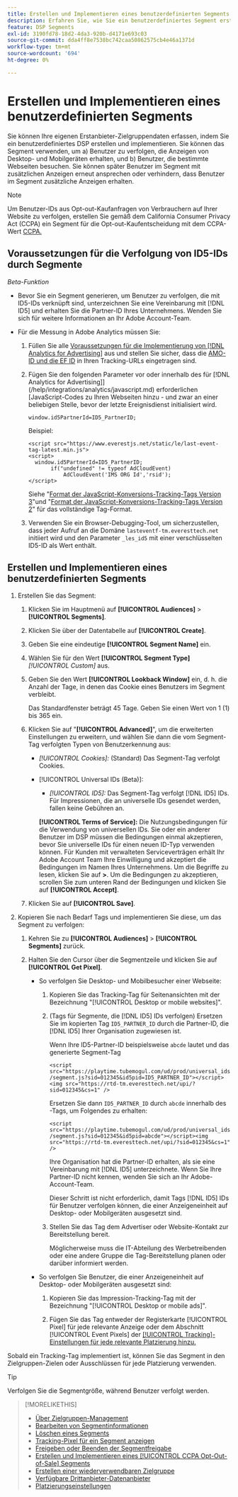 ```yaml
---
title: Erstellen und Implementieren eines benutzerdefinierten Segments
description: Erfahren Sie, wie Sie ein benutzerdefiniertes Segment erstellen und implementieren, um Benutzer zu verfolgen, die Anzeigen oder Benutzern ausgesetzt sind, die Ihre Webseiten besuchen.
feature: DSP Segments
exl-id: 3190fd78-18d2-4da3-920b-d4171e693c03
source-git-commit: dda4ff8e7538bc742caa50862575cb4e46a1371d
workflow-type: tm+mt
source-wordcount: '694'
ht-degree: 0%

---
```


# Erstellen und Implementieren eines benutzerdefinierten Segments

Sie können Ihre eigenen Erstanbieter-Zielgruppendaten erfassen, indem Sie ein benutzerdefiniertes DSP erstellen und implementieren. Sie können das Segment verwenden, um a) Benutzer zu verfolgen, die Anzeigen von Desktop- und Mobilgeräten erhalten, und b) Benutzer, die bestimmte Webseiten besuchen. Sie können später Benutzer im Segment mit zusätzlichen Anzeigen erneut ansprechen oder verhindern, dass Benutzer im Segment zusätzliche Anzeigen erhalten.

>[!NOTE]
>
>Um Benutzer-IDs aus Opt-out-Kaufanfragen von Verbrauchern auf Ihrer Website zu verfolgen, erstellen Sie gemäß dem California Consumer Privacy Act (CCPA) ein Segment für die Opt-out-Kaufentscheidung mit dem CCPA-Wert [CCPA.](ccpa-opt-out-segment-create.md)

## Voraussetzungen für die Verfolgung von ID5-IDs durch Segmente

*Beta-Funktion*

* Bevor Sie ein Segment generieren, um Benutzer zu verfolgen, die mit ID5-IDs verknüpft sind, unterzeichnen Sie eine Vereinbarung mit [!DNL ID5] und erhalten Sie die Partner-ID Ihres Unternehmens. Wenden Sie sich für weitere Informationen an Ihr Adobe Account-Team.

* Für die Messung in Adobe Analytics müssen Sie:

   1. Füllen Sie alle [Voraussetzungen für die Implementierung von [!DNL Analytics for Advertising]](/help/integrations/analytics/prerequisites.md) aus und stellen Sie sicher, dass die [AMO-ID und die EF ID](/help/integrations/analytics/ids.md) in Ihren Tracking-URLs eingetragen sind.

   1. Fügen Sie den folgenden Parameter vor oder innerhalb des für  [!DNL Analytics for Advertising]](/help/integrations/analytics/javascript.md) erforderlichen [JavaScript-Codes zu Ihren Webseiten hinzu - und zwar an einer beliebigen Stelle, bevor der letzte Ereignisdienst initialisiert wird.

      ```window.id5PartnerId=ID5_PartnerID;```

      Beispiel:

      ```
      <script src="https://www.everestjs.net/static/le/last-event-tag-latest.min.js">
      <script>
        window.id5PartnerId=ID5_PartnerID;
             if("undefined" != typeof AdCloudEvent)
                 AdCloudEvent('IMS ORG Id','rsid');
      </script>
      ```

      Siehe &quot;[Format der JavaScript-Konversions-Tracking-Tags Version 3](/help/search-social-commerce/tracking/format-conversion-tag-jsv3.md)&quot;und &quot;[Format der JavaScript-Konversions-Tracking-Tags Version 2](/help/search-social-commerce/tracking/format-conversion-tag-jsv2.md)&quot; für das vollständige Tag-Format.

   1. Verwenden Sie ein Browser-Debugging-Tool, um sicherzustellen, dass jeder Aufruf an die Domäne `lasteventf-tm.everesttech.net` initiiert wird und den Parameter `_les_id5` mit einer verschlüsselten ID5-ID als Wert enthält.

## Erstellen und Implementieren eines benutzerdefinierten Segments

1. Erstellen Sie das Segment:

   1. Klicken Sie im Hauptmenü auf **[!UICONTROL Audiences]** > **[!UICONTROL Segments]**.

   1. Klicken Sie über der Datentabelle auf **[!UICONTROL Create]**.

   1. Geben Sie eine eindeutige **[!UICONTROL Segment Name]** ein.

   1. Wählen Sie für den Wert **[!UICONTROL Segment Type]** *[!UICONTROL Custom]* aus.

   1. Geben Sie den Wert **[!UICONTROL Lookback Window]** ein, d. h. die Anzahl der Tage, in denen das Cookie eines Benutzers im Segment verbleibt.

      Das Standardfenster beträgt 45 Tage. Geben Sie einen Wert von 1 (1) bis 365 ein.

   1. Klicken Sie auf &quot;**[!UICONTROL Advanced]**&quot;, um die erweiterten Einstellungen zu erweitern, und wählen Sie dann die vom Segment-Tag verfolgten Typen von Benutzerkennung aus:

      * *[!UICONTROL Cookies]:* (Standard) Das Segment-Tag verfolgt Cookies.

      * [!UICONTROL Universal IDs (Beta)]:

         * *[!UICONTROL ID5]:* Das Segment-Tag verfolgt [!DNL ID5] IDs. Für Impressionen, die an universelle IDs gesendet werden, fallen keine Gebühren an.

        **[!UICONTROL Terms of Service]:** Die Nutzungsbedingungen für die Verwendung von universellen IDs. Sie oder ein anderer Benutzer im DSP müssen die Bedingungen einmal akzeptieren, bevor Sie universelle IDs für einen neuen ID-Typ verwenden können. Für Kunden mit verwalteten Serviceverträgen erhält Ihr Adobe Account Team Ihre Einwilligung und akzeptiert die Bedingungen im Namen Ihres Unternehmens. Um die Begriffe zu lesen, klicken Sie auf **>**. Um die Bedingungen zu akzeptieren, scrollen Sie zum unteren Rand der Bedingungen und klicken Sie auf **[!UICONTROL Accept]**.

   1. Klicken Sie auf **[!UICONTROL Save]**.

1. Kopieren Sie nach Bedarf Tags und implementieren Sie diese, um das Segment zu verfolgen:

   1. Kehren Sie zu **[!UICONTROL Audiences]** > **[!UICONTROL Segments]** zurück.

   1. Halten Sie den Cursor über die Segmentzeile und klicken Sie auf **[!UICONTROL Get Pixel]**.

      * So verfolgen Sie Desktop- und Mobilbesucher einer Webseite:

         1. Kopieren Sie das Tracking-Tag für Seitenansichten mit der Bezeichnung &quot;[!UICONTROL Desktop or mobile websites]&quot;.

         1. (Tags für Segmente, die [!DNL ID5] IDs verfolgen) Ersetzen Sie im kopierten Tag `ID5_PARTNER_ID` durch die Partner-ID, die [!DNL ID5] Ihrer Organisation zugewiesen ist.

            Wenn Ihre ID5-Partner-ID beispielsweise `abcde` lautet und das generierte Segment-Tag

            ```<script src="https://playtime.tubemogul.com/ud/prod/universal_ids/segment.js?sid=012345&id5pid=ID5_PARTNER_ID"></script><img src="https://rtd-tm.everesttech.net/upi/?sid=012345&cs=1" />```

            Ersetzen Sie dann `ID5_PARTNER_ID` durch `abcde` innerhalb des -Tags, um Folgendes zu erhalten:

            ```<script src="https://playtime.tubemogul.com/ud/prod/universal_ids/segment.js?sid=012345&id5pid=abcde"></script><img src="https://rtd-tm.everesttech.net/upi/?sid=012345&cs=1" />```

            Ihre Organisation hat die Partner-ID erhalten, als sie eine Vereinbarung mit [!DNL ID5] unterzeichnete. Wenn Sie Ihre Partner-ID nicht kennen, wenden Sie sich an Ihr Adobe-Account-Team.

            Dieser Schritt ist nicht erforderlich, damit Tags [!DNL ID5] IDs für Benutzer verfolgen können, die einer Anzeigeneinheit auf Desktop- oder Mobilgeräten ausgesetzt sind.

         1. Stellen Sie das Tag dem Advertiser oder Website-Kontakt zur Bereitstellung bereit.

            Möglicherweise muss die IT-Abteilung des Werbetreibenden oder eine andere Gruppe die Tag-Bereitstellung planen oder darüber informiert werden.

      * So verfolgen Sie Benutzer, die einer Anzeigeneinheit auf Desktop- oder Mobilgeräten ausgesetzt sind:

         1. Kopieren Sie das Impression-Tracking-Tag mit der Bezeichnung &quot;[!UICONTROL Desktop or mobile ads]&quot;.

         1. Fügen Sie das Tag entweder der Registerkarte [!UICONTROL Pixel] für jede relevante Anzeige oder dem Abschnitt [!UICONTROL Event Pixels] der [[!UICONTROL Tracking]-Einstellungen für jede relevante Platzierung hinzu.](/help/dsp/campaign-management/placements/placement-settings.md#placement-tracking)

Sobald ein Tracking-Tag implementiert ist, können Sie das Segment in den Zielgruppen-Zielen oder Ausschlüssen für jede Platzierung verwenden.

>[!TIP]
>
>Verfolgen Sie die Segmentgröße, während Benutzer verfolgt werden.

>[!MORELIKETHIS]
>
>* [Über Zielgruppen-Management](audience-about.md)
>* [Bearbeiten von Segmentinformationen](segment-edit.md)
>* [Löschen eines Segments](segment-delete.md)
>* [Tracking-Pixel für ein Segment anzeigen](segment-view-pixels.md)
>* [Freigeben oder Beenden der Segmentfreigabe](segment-share.md)
>* [Erstellen und Implementieren eines [!UICONTROL CCPA Opt-Out-of-Sale] Segments](ccpa-opt-out-segment-create.md)
>* [Erstellen einer wiederverwendbaren Zielgruppe](reusable-audience-create.md)
>* [Verfügbare Drittanbieter-Datenanbieter](third-party-data-providers.md)
>* [Platzierungseinstellungen](/help/dsp/campaign-management/placements/placement-settings.md)
